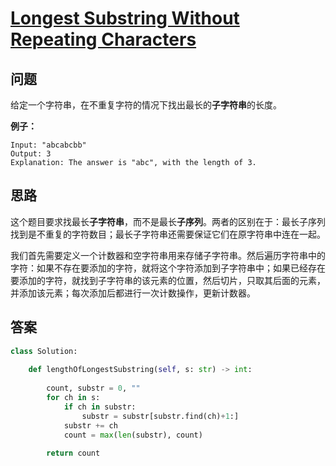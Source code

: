 # [Longest Substring Without Repeating Characters](https://leetcode.com/problems/longest-substring-without-repeating-characters/)

## 问题

给定一个字符串，在不重复字符的情况下找出最长的**子字符串**的长度。

**例子：**

```
Input: "abcabcbb"
Output: 3 
Explanation: The answer is "abc", with the length of 3. 
```

## 思路

这个题目要求找最长**子字符串**，而不是最长**子序列**。两者的区别在于：最长子序列找到是不重复的字符数目；最长子字符串还需要保证它们在原字符串中连在一起。

我们首先需要定义一个计数器和空字符串用来存储子字符串。然后遍历字符串中的字符：如果不存在要添加的字符，就将这个字符添加到子字符串中；如果已经存在要添加的字符，就找到子字符串的该元素的位置，然后切片，只取其后面的元素，并添加该元素；每次添加后都进行一次计数操作，更新计数器。

## 答案

```python
class Solution:
    
    def lengthOfLongestSubstring(self, s: str) -> int:
        
        count, substr = 0, ""
        for ch in s:
            if ch in substr:
                substr = substr[substr.find(ch)+1:]
            substr += ch
            count = max(len(substr), count)
        
        return count   
```

